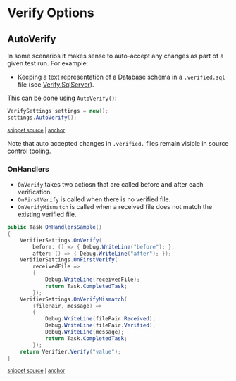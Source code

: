 <!--
GENERATED FILE - DO NOT EDIT
This file was generated by [MarkdownSnippets](https://github.com/SimonCropp/MarkdownSnippets).
Source File: /docs/mdsource/verify-options.source.md
To change this file edit the source file and then run MarkdownSnippets.
-->

# Verify Options


## AutoVerify

In some scenarios it makes sense to auto-accept any changes as part of a given test run. For example:

 * Keeping a text representation of a Database schema in a `.verified.sql` file (see [Verify.SqlServer](https://github.com/VerifyTests/Verify.SqlServer)).

This can be done using `AutoVerify()`:

<!-- snippet: AutoVerify -->
<a id='snippet-autoverify'></a>
```cs
VerifySettings settings = new();
settings.AutoVerify();
```
<sup><a href='/src/Verify.Tests/Snippets/Snippets.cs#L101-L106' title='Snippet source file'>snippet source</a> | <a href='#snippet-autoverify' title='Start of snippet'>anchor</a></sup>
<!-- endSnippet -->

Note that auto accepted changes in `.verified.` files remain visible in source control tooling.


### OnHandlers

 * `OnVerify` takes two actiosn that are called before and after each verification.
 * `OnFirstVerify` is called when there is no verified file.
 * `OnVerifyMismatch` is called when a received file does not match the existing verified file.

<!-- snippet: OnHandlers -->
<a id='snippet-onhandlers'></a>
```cs
public Task OnHandlersSample()
{
    VerifierSettings.OnVerify(
        before: () => { Debug.WriteLine("before"); },
        after: () => { Debug.WriteLine("after"); });
    VerifierSettings.OnFirstVerify(
        receivedFile =>
        {
            Debug.WriteLine(receivedFile);
            return Task.CompletedTask;
        });
    VerifierSettings.OnVerifyMismatch(
        (filePair, message) =>
        {
            Debug.WriteLine(filePair.Received);
            Debug.WriteLine(filePair.Verified);
            Debug.WriteLine(message);
            return Task.CompletedTask;
        });
    return Verifier.Verify("value");
}
```
<sup><a href='/src/Verify.Tests/Snippets/Snippets.cs#L14-L38' title='Snippet source file'>snippet source</a> | <a href='#snippet-onhandlers' title='Start of snippet'>anchor</a></sup>
<!-- endSnippet -->
